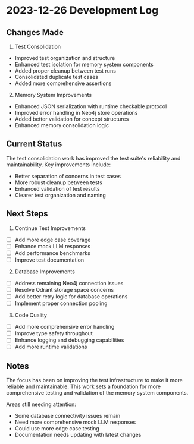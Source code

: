 # 2023-12-26 Development Log

## Changes Made

1. Test Consolidation
- Improved test organization and structure
- Enhanced test isolation for memory system components
- Added proper cleanup between test runs
- Consolidated duplicate test cases
- Added more comprehensive assertions

2. Memory System Improvements
- Enhanced JSON serialization with runtime checkable protocol
- Improved error handling in Neo4j store operations
- Added better validation for concept structures
- Enhanced memory consolidation logic

## Current Status

The test consolidation work has improved the test suite's reliability and maintainability. Key improvements include:
- Better separation of concerns in test cases
- More robust cleanup between tests
- Enhanced validation of test results
- Clearer test organization and naming

## Next Steps

1. Continue Test Improvements
- [ ] Add more edge case coverage
- [ ] Enhance mock LLM responses
- [ ] Add performance benchmarks
- [ ] Improve test documentation

2. Database Improvements
- [ ] Address remaining Neo4j connection issues
- [ ] Resolve Qdrant storage space concerns
- [ ] Add better retry logic for database operations
- [ ] Implement proper connection pooling

3. Code Quality
- [ ] Add more comprehensive error handling
- [ ] Improve type safety throughout
- [ ] Enhance logging and debugging capabilities
- [ ] Add more runtime validations

## Notes

The focus has been on improving the test infrastructure to make it more reliable and maintainable. This work sets a foundation for more comprehensive testing and validation of the memory system components.

Areas still needing attention:
- Some database connectivity issues remain
- Need more comprehensive mock LLM responses
- Could use more edge case testing
- Documentation needs updating with latest changes
